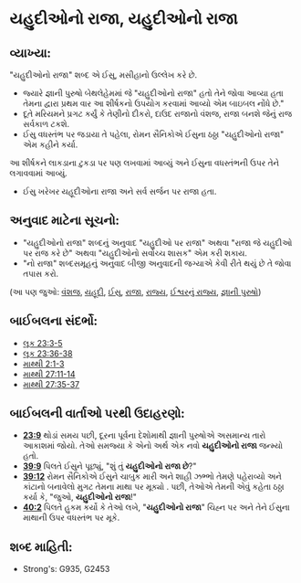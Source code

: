 # યહુદીઓનો રાજા, યહુદીઓનો રાજા 

## વ્યાખ્યા: 

"યહુદીઓનો રાજા" શબ્દ એ ઈસુ, મસીહાનો ઉલ્લેખ કરે છે.

* જ્યારે જ્ઞાની પુરુષો બેથલેહેમમાં જે "યહુદીઓનો રાજા" હતો તેને જોવા આવ્યા હતા તેમના દ્વારા પ્રથમ વાર આ શીર્ષકનો ઉપયોગ કરવામાં આવ્યો એમ બાઇબલ નોંધે છે."
* દૂતે મરિયમને પ્રગટ કર્યું કે તેણીનો દીકરો, દાઉદ રાજાનો વંશજ, રાજા બનશે જેનું રાજ સર્વકાળ ટકશે.
* ઈસુ વધસ્તંભ પર જડાયા તે પહેલા, રોમન સૈનિકોએ ઈસુના ઠઠ્ઠા "યહુદીઓનો રાજા" એમ કહીને કર્યા.

આ શીર્ષકને લાકડાના ટુકડા પર પણ લખવામાં આવ્યું અને ઈસુના વધસ્તંભની ઉપર તેને લગાવવામાં આવ્યું.

* ઈસુ ખરેખર યહૂદીઓના રાજા અને સર્વ સર્જન પર રાજા હતા.

## અનુવાદ માટેના સૂચનો: 

* "યહુદીઓનો રાજા" શબ્દનું અનુવાદ "યહુદીઓ પર રાજા" અથવા "રાજા જે યહુદીઓ પર રાજ કરે છે" અથવા "યહુદીઓનો સર્વોચ્ચ શાસક" એમ કરી શકાય.
* "નો રાજા" શબ્દસમૂહનું અનુવાદ બીજી અનુવાદની જગ્યાએ કેવી રીતે થયું છે તે જોવા તપાસ કરો.

(આ પણ જુઓ: [વંશજ](../other/descendant.md), [યહૂદી](../kt/jew.md), [ઈસુ](../kt/jesus.md), [રાજા](../other/king.md), [રાજ્ય](../other/kingdom.md), [ઈશ્વરનું રાજ્ય](../kt/kingdomofgod.md), [જ્ઞાની પુરુષો](../other/wisemen.md))

## બાઈબલના સંદર્ભો: 

* [લૂક 23:3-5](rc://gu/tn/help/luk/23/03)
* [લૂક 23:36-38](rc://gu/tn/help/luk/23/36)
* [માથ્થી 2:1-3](rc://gu/tn/help/mat/02/01)
* [માથ્થી 27:11-14](rc://gu/tn/help/mat/27/11)
* [માથ્થી 27:35-37](rc://gu/tn/help/mat/27/35)

## બાઈબલની વાર્તાઓ પરથી ઉદાહરણો: 

* __[23:9](rc://gu/tn/help/obs/23/09)__ થોડાં સમય પછી, દૂરના પૂર્વના દેશોમાથી જ્ઞાની પુરુષોએ અસમાન્ય તારો આકાશમાં જોયો. તેઓ સમજ્યા કે એનો અર્થ એક નવો __યહુદીઓનો રાજા__  જન્મ્યો હતો.
* __[39:9](rc://gu/tn/help/obs/39/09)__ પિલતે ઈસુને પૂછ્યું, "શું તું __યહુદીઓનો રાજા છે__?"
* __[39:12](rc://gu/tn/help/obs/39/12)__ રોમન સૈનિકોએ ઈસુને ચાબુક મારી અને શાહી ઝભ્ભો તેમણે પહેરાવ્યો અને કાંટાનો બનાવેલો મુગટ તેમના માથા પર મૂક્યો . પછી, તેઓએ તેમની એવું કહેતા ઠઠ્ઠા કર્યા કે, "જુઓ, __યહુદીઓનો રાજા__!"
* __[40:2](rc://gu/tn/help/obs/40/02)__ પિલતે હુકમ કર્યો કે તેઓ લખે, "__યહુદીઓનો રાજા__" ચિહ્ન પર અને તેને ઈસુના માથાની ઉપર વધસ્તંભ પર મૂકે.

## શબ્દ માહિતી: 

* Strong's: G935, G2453
